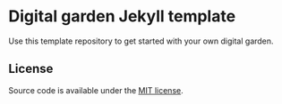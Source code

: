 # Digital garden Jekyll template

Use this template repository to get started with your own digital garden.

## License

Source code is available under the [MIT license](LICENSE.md).
